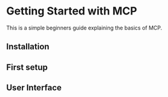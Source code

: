 # Getting Started with MCP

This is a simple beginners guide explaining the basics of MCP. 

## Installation

## First setup

## User Interface